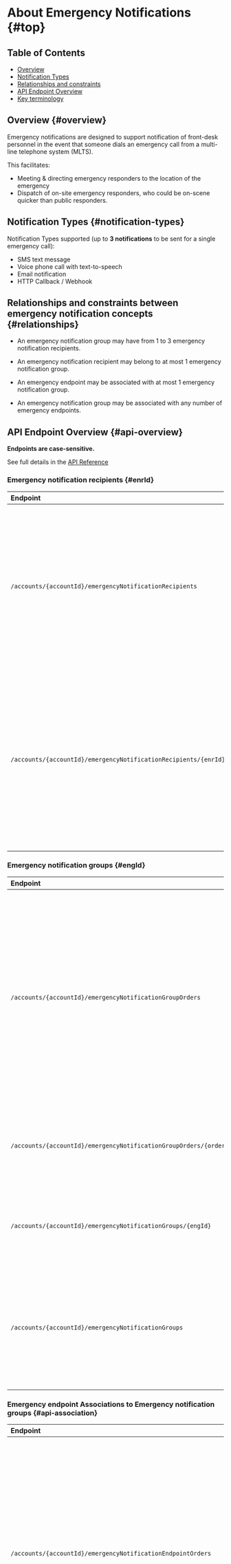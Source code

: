 # About Emergency Notifications {#top}

## Table of Contents

* [Overview](#overview)
* [Notification Types](#notification-types)
* [Relationships and constraints](#relationships)
* [API Endpoint Overview](#api-overview)
* [Key terminology](#key-terms)

## Overview {#overview}

Emergency notifications are designed to support notification of front-desk personnel in the event that someone dials an emergency call from a multi-line telephone system (MLTS).

This facilitates:
* Meeting & directing emergency responders to the location of the emergency
* Dispatch of on-site emergency responders, who could be on-scene quicker than public responders.

## Notification Types {#notification-types}

Notification Types supported (up to **3 notifications** to be sent for a single emergency call):

* SMS text message
* Voice phone call with text-to-speech
* Email notification
* HTTP Callback / Webhook

## Relationships and constraints between emergency notification concepts {#relationships}

* An emergency notification group may have from 1 to 3 emergency notification recipients.
* An emergency notification recipient may belong to at most 1 emergency notification group.

* An emergency endpoint may be associated with at most 1 emergency notification group.
* An emergency notification group may be associated with any number of emergency endpoints.


## API Endpoint Overview {#api-overview}

**Endpoints are case-sensitive.**

See full details in the [API Reference](../../../numbers/apiReference.md)

### Emergency notification recipients {#enrId}

| Endpoint                                                        | Description                                                                                                                                                                                                                                                                                                                 |
|:----------------------------------------------------------------|:----------------------------------------------------------------------------------------------------------------------------------------------------------------------------------------------------------------------------------------------------------------------------------------------------------------------------|
| `/accounts/{accountId}/emergencyNotificationRecipients`         | Use the <code class="post">POST</code> operation to create an emergency notification recipient.<br>Use the <code class="get">GET</code> operation with optional query parameters to fetch emergency notifications associated with the account.                                                                              |
| `/accounts/{accountId}/emergencyNotificationRecipients/{enrId}` | Use the <code class="get">GET</code> operation to fetch a specific emergency notification recipient by identifier.<br>Use the <code class="put">PUT</code> operation to replace an emergency notification recipient.<br>Use the <code class="delete">DELETE</code> operation to remove an emergency notification recipient. |

### Emergency notification groups {#engId}

| Endpoint                                                           | Description                                                                                                                                                                                                                                                                                  |
|:-------------------------------------------------------------------|:---------------------------------------------------------------------------------------------------------------------------------------------------------------------------------------------------------------------------------------------------------------------------------------------|
| `/accounts/{accountId}/emergencyNotificationGroupOrders`           | Use the <code class="post">POST</code> operation to create an order to create, modify, or delete an emergency notification group.<br>Use the <code class="get">GET</code> operation with optional query parameters to fetch emergency notification group orders associated with the account. |
| `/accounts/{accountId}/emergencyNotificationGroupOrders/{orderId}` | Use the <code class="get">GET</code> operation to fetch a specific emergency notification group order by identifier.                                                                                                                                                                         |
| `/accounts/{accountId}/emergencyNotificationGroups/{engId}`        | Use the <code class="get">GET</code> operation to fetch a specific current emergency notification group by identifier.                                                                                                                                                                       |
| `/accounts/{accountId}/emergencyNotificationGroups`                | Use the <code class="get">GET</code> operation with optional query parameters to fetch current emergency notification groups associated with the account.                                                                                                                                    |

### Emergency endpoint Associations to Emergency notification groups {#api-association}

| Endpoint                                                              | Description                                                                                                                                                                                                                                                                                                            |
|:----------------------------------------------------------------------|:-----------------------------------------------------------------------------------------------------------------------------------------------------------------------------------------------------------------------------------------------------------------------------------------------------------------------|
| `/accounts/{accountId}/emergencyNotificationEndpointOrders`           | Use the <code class="post">POST</code> operation to create an order to add or remove emergency endpoint associations to an emergency notification group.<br>Use the <code class="get">GET</code> operation with optional query parameters to fetch emergency notification endpoint orders associated with the account. |
| `/accounts/{accountId}/emergencyNotificationEndpointOrders/{orderId}` | Use the <code class="get">GET</code> operation to fetch a specific emergency notification endpoint order by identifier.                                                                                                                                                                                                |
| `/tns/{tn}/tndetails`                                                 | Use the <code class="get">GET</code> operation to fetch information, including emergency endpoint associations to an emergency notification group for a specified telephone number.                                                                                                                                    |
| `/accounts/{accountId}/aeuis`                                         | Use the <code class="get">GET</code> operation with optional query parameters to fetch information, including emergency endpoint associations to an emergency notification group for alternate caller identifiers associated with the account.                                                                         |
| `/accounts/{accountId}/aeuis/{acid}`                                  | Use the <code class="get">GET</code> operation to fetch information, including emergency endpoint associations to an emergency notification group for a specified alternate caller identifier.                                                                                                                         |

## Key terminology {#key-terms}

| Term                                  | Description                                                                                                                                                                                                                                                                                                                                                                                                                                                                                                                                                                                                                                                                                                                                                                                                                                |
|:--------------------------------------|:-------------------------------------------------------------------------------------------------------------------------------------------------------------------------------------------------------------------------------------------------------------------------------------------------------------------------------------------------------------------------------------------------------------------------------------------------------------------------------------------------------------------------------------------------------------------------------------------------------------------------------------------------------------------------------------------------------------------------------------------------------------------------------------------------------------------------------------------|
| Alternate Caller Identity (ACID)      | See Alternate End-User Identity (AEUI).                                                                                                                                                                                                                                                                                                                                                                                                                                                                                                                                                                                                                                                                                                                                                                                                    |
| Alternate End-User Identity (AEUI)    | A unique alpha-numeric string which may be used as an alternative to using a telephone number to identify the applicable 911 end-user.  An AEUI may have an End User name and valid street address, in addition to the optional association with an emergency notification group.                                                                                                                                                                                                                                                                                                                                                                                                                                                                                                                                                          |
| Callback                              | A mechanism to deliver an emergency notification in which an HTTPS URL is invoked with information about the emergency call.  An emergency notification recipient can have a type of Callback to indicate that a web URL should be invoked to deliver the notification of an emergency call.                                                                                                                                                                                                                                                                                                                                                                                                                                                                                                                                               |
| Callback Password                     | The password used to authenticate the sender of a Callback to the receiver of the Callback.  When an emergency notification recipient is configured with type set to Callback, an HTTPS URL, callback password, and callback username are included in the configuration.                                                                                                                                                                                                                                                                                                                                                                                                                                                                                                                                                                   |
| Callback Username                     | The username used to authenticate the sender of a Callback to the receiver of the Callback.  When an emergency notification recipient is configured with type set to Callback, an HTTPS URL, callback password, and callback username are included in the configuration.                                                                                                                                                                                                                                                                                                                                                                                                                                                                                                                                                                   |
| Callback URL                          | The HTTPS URL used as the target of an emergency notification recipient with type Callback.  When an emergency notification recipient is configured with type set to Callback, an HTTPS URL, callback password, and callback username are included in the configuration.                                                                                                                                                                                                                                                                                                                                                                                                                                                                                                                                                                   |
| Date Formats                          | Where displayed or used for filtering order histories, use the format YYYY-MM-DDTHH:MM:SS.mmmmX, where if "X" is used for timezone information.  For UTC, "X" is replaced with "Z".  For other timezones, "X" is replaced with a positive or negative UTC offset.  For example, a date and time specified in U.S. EDT would look like 2020-04-01T15:40:32.243-05:00.  A date and time specified in U.S. EST would look like 2019-12-17T04:55:21.099-04:00.  A date and time specified in Japan standard time would look like 2020-04-01T15:48:29.798+09:00.  If the timezone information is omitted, UTC is assumed.  If the time is omitted, time 00:00:00.000 is assumed.                                                                                                                                                                |
| Emergency Call                        | If an emergency endpoint is associated with an emergency notification group, and an emergency call is originated from that endpoint, notifications are sent according to the emergency notification recipients configured for the emergency notification group.                                                                                                                                                                                                                                                                                                                                                                                                                                                                                                                                                                            |
| Emergency Endpoint                    | An identifier associated with the originator of an emergency call.  An emergency endpoint may be a telephone number or an AEUI.  An emergency endpoint must be configured with an emergency location, including a valid street address.  An emergency endpoint may be associated with one emergency notification group.                                                                                                                                                                                                                                                                                                                                                                                                                                                                                                                    |
| Emergency Endpoint AEUI               | An emergency endpoint defined as an AEUI.                                                                                                                                                                                                                                                                                                                                                                                                                                                                                                                                                                                                                                                                                                                                                                                                  |
| Emergency Endpoint TN                 | An emergency endpoint defined as a telephone number (TN).                                                                                                                                                                                                                                                                                                                                                                                                                                                                                                                                                                                                                                                                                                                                                                                  |
| Emergency Notification Endpoint Order | When an emergency endpoint is associated with an emergency notification group, that association is configured by submitting an order.  The "order" provides a record of what was configured, when, and by whom.  It also allows you to do other things while the order is being fulfilled.  For example, an order to associate 10,000 emergency endpoints to an emergency notification group may take a couple of minutes to complete.  If necessary for trouble-shooting, you may query the order history in a number of ways to find out when an endpoint was added to or removed from a group.                                                                                                                                                                                                                                          |
| Emergency Notification Group          | A container for a set of emergency endpoints that should all trigger the same set of emergency notifications if one of them places an emergency call.  An emergency notification group may have from one to three emergency notification recipients of any type.  For example, a group could have two email recipients and one SMS recipient.  Any number of emergency endpoints may be associated with an emergency notification group.                                                                                                                                                                                                                                                                                                                                                                                                   |
| Emergency Notification Group Order    | When an emergency notification group is configured, it is done by submitting an order.  The "order" provides a record of what was configured, when, and by whom.  It also allows you to do other things while the order is being fulfilled.  For example, if you add a new emergency notification recipient to an emergency notification group that has 10,000 emergency endpoints associated, it may take a couple of minutes to process the order.  If necessary for trouble-shooting, you may query the order history in a number of ways to find out when a group was added, updated, or removed.                                                                                                                                                                                                                                      |
| Emergency Notification Recipient      | Defines the recipient of an emergency notification by specifying who should be notified and how that notification should be delivered.  An emergency notification recipient has a description, a type, and a target.  The type can be one of EMAIL, SMS, TTS, or CALLBACK.  The target goes along with the type.  For example, if the type is EMAIL, then the target is an email address.  If the type is SMS, the target is a telephone number capable of receiving texts.  If the type is TTS, the target is a telephone number.  If type is CALLBACK, the target is an HTTPS URL that specifies the callback server.  When type is CALLBACK, a Username and Password are also configured to authenticate the call to the callback server.  An emergency notification recipient may be associated with one emergency notification group. |
| Notification Type                     | The mechanism used to deliver a emergency notification.  Emergency notifications may be delivered by email, text, voice call (using text-to- speech), or a web callback.  See Emergency Notification Recipient for more details.                                                                                                                                                                                                                                                                                                                                                                                                                                                                                                                                                                                                           |
| Short Message Service (SMS)           | A means of delivering text messages to an SMS enabled device like a smart phone.  An emergency notification recipient can have a type of SMS, meaning that a text should be sent to the configured telephone number if an emergency call is placed by an emergency endpoint associated with the emergency notification group that uses that recipient.                                                                                                                                                                                                                                                                                                                                                                                                                                                                                     |
| Text To Speech (TTS)                  | A means of delivering a voice call to notify a recipient of an emergency call.  An emergency notification recipient can have a type of TTS, meaning that a text-to - speech voice call should be placed to the configured telephone number if an emergency call is placed by an emergency endpoint associated with the emergency notification group that uses that recipient.                                                                                                                                                                                                                                                                                                                                                                                                                                                              |
